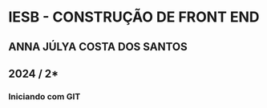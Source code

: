 # IESB - CONSTRUÇÃO DE FRONT END

## ANNA JÚLYA COSTA DOS SANTOS

## 2024 / 2*

### Iniciando com GIT